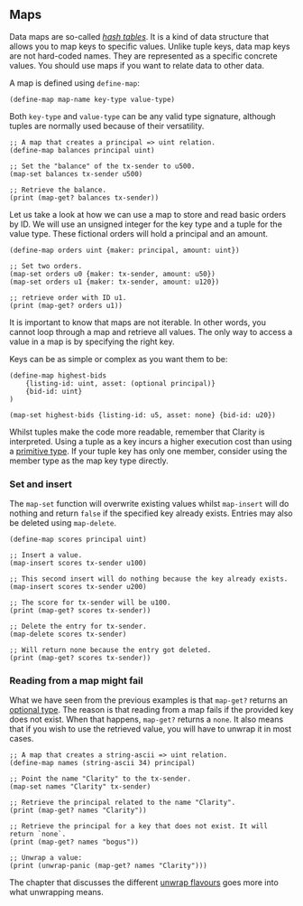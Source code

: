 ## Maps

Data maps are so-called
_[hash tables](https://en.wikipedia.org/wiki/Hash_table)_. It is a kind of data
structure that allows you to map keys to specific values. Unlike tuple keys,
data map keys are not hard-coded names. They are represented as a specific
concrete values. You should use maps if you want to relate data to other data.

A map is defined using `define-map`:

```Clarity,{"nonplayable":true}
(define-map map-name key-type value-type)
```

Both `key-type` and `value-type` can be any valid type signature, although
tuples are normally used because of their versatility.

```Clarity
;; A map that creates a principal => uint relation.
(define-map balances principal uint)

;; Set the "balance" of the tx-sender to u500.
(map-set balances tx-sender u500)

;; Retrieve the balance.
(print (map-get? balances tx-sender))
```

Let us take a look at how we can use a map to store and read basic orders by ID.
We will use an unsigned integer for the key type and a tuple for the value type.
These fictional orders will hold a principal and an amount.

```Clarity
(define-map orders uint {maker: principal, amount: uint})

;; Set two orders.
(map-set orders u0 {maker: tx-sender, amount: u50})
(map-set orders u1 {maker: tx-sender, amount: u120})

;; retrieve order with ID u1.
(print (map-get? orders u1))
```

It is important to know that maps are not iterable. In other words, you cannot
loop through a map and retrieve all values. The only way to access a value in a
map is by specifying the right key.

Keys can be as simple or complex as you want them to be:

```Clarity
(define-map highest-bids
	{listing-id: uint, asset: (optional principal)}
	{bid-id: uint}
)

(map-set highest-bids {listing-id: u5, asset: none} {bid-id: u20})
```

Whilst tuples make the code more readable, remember that Clarity is interpreted.
Using a tuple as a key incurs a higher execution cost than using a
[primitive type](ch02-01-primitive-types.md). If your tuple key has only one
member, consider using the member type as the map key type directly.

### Set and insert

The `map-set` function will overwrite existing values whilst `map-insert` will
do nothing and return `false` if the specified key already exists. Entries may also be deleted using
`map-delete`.

```Clarity
(define-map scores principal uint)

;; Insert a value.
(map-insert scores tx-sender u100)

;; This second insert will do nothing because the key already exists.
(map-insert scores tx-sender u200)

;; The score for tx-sender will be u100.
(print (map-get? scores tx-sender))

;; Delete the entry for tx-sender.
(map-delete scores tx-sender)

;; Will return none because the entry got deleted.
(print (map-get? scores tx-sender))
```

### Reading from a map might fail

What we have seen from the previous examples is that `map-get?` returns an
[optional type](ch02-03-composite-types.md#optionals). The reason is that
reading from a map fails if the provided key does not exist. When that happens,
`map-get?` returns a `none`. It also means that if you wish to use the retrieved
value, you will have to unwrap it in most cases.

```Clarity
;; A map that creates a string-ascii => uint relation.
(define-map names (string-ascii 34) principal)

;; Point the name "Clarity" to the tx-sender.
(map-set names "Clarity" tx-sender)

;; Retrieve the principal related to the name "Clarity".
(print (map-get? names "Clarity"))

;; Retrieve the principal for a key that does not exist. It will return `none`.
(print (map-get? names "bogus"))

;; Unwrap a value:
(print (unwrap-panic (map-get? names "Clarity")))
```

The chapter that discusses the different
[unwrap flavours](ch06-03-unwrap-flavours.md) goes more into what unwrapping
means.
